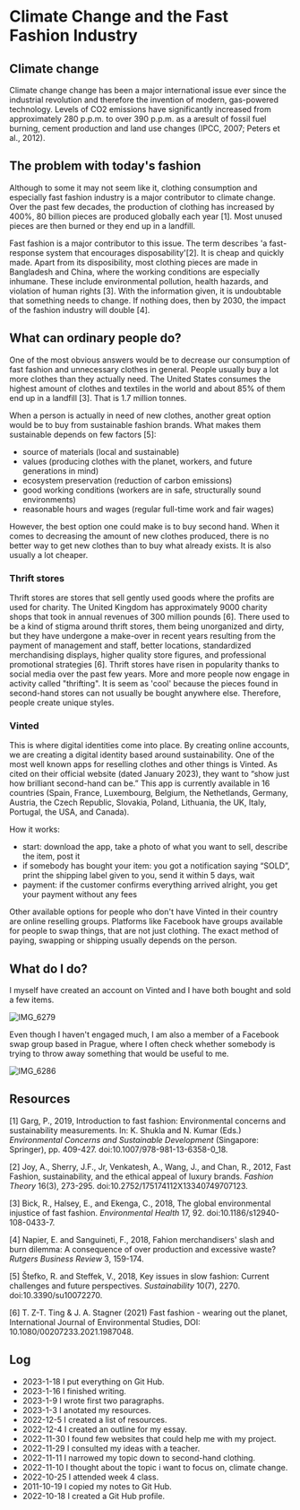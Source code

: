 # Climate Change and the Fast Fashion Industry
## Climate change

Climate change change has been a major international issue ever since the industrial revolution and therefore the invention of modern, gas-powered technology. Levels of CO2 emissions have significantly increased from approximately 280 p.p.m. to over 390 p.p.m. as a aresult of fossil fuel burning, cement production and land use changes (IPCC, 2007; Peters et al., 2012).

## The problem with today's fashion

Although to some it may not seem like it, clothing consumption and especially fast fashion industry is a major contributor to climate change. Over the past few decades, the production of clothing has increased by 400%, 80 billion pieces are produced globally each year [1]. Most unused pieces are then burned or they end up in a landfill.

Fast fashion is a major contributor to this issue. The term describes 'a fast-response system that encourages disposability'[2]. It is cheap and quickly made. Apart from its disposibility, most clothing pieces are made in Bangladesh and China, where the working conditions are especially inhumane. These include environmental pollution, health hazards, and violation of human rights [3]. 
With the information given, it is undoubtable that something needs to change. If nothing does, then by 2030, the impact of the fashion industry will double [4].

## What can ordinary people do?

One of the most obvious answers would be to decrease our consumption of fast fashion and unnecessary clothes in general. People usually buy a lot more clothes than they actually need. The United States consumes  the highest amount of clothes and textiles in the world and about 85% of them end up in a landfill [3]. That is 1.7 million tonnes.

When a person is actually in need of new clothes, another great option would be to buy from sustainable fashion brands. What makes them sustainable depends on few factors [5]:
- source of materials (local and sustainable)
- values (producing clothes with the planet, workers, and future generations in mind)
- ecosystem preservation (reduction of carbon emissions)
- good working conditions (workers are in safe, structurally sound environments)
- reasonable hours and wages (regular full-time work and fair wages)

However, the best option one could make is to buy second hand. When it comes to decreasing the amount of new clothes produced, there is no better way to get new clothes than to buy what already exists. It is also usually a lot cheaper. 

### Thrift stores

  Thrift stores are stores that sell gently used goods where the profits are used for charity. The United Kingdom has approximately 9000 charity shops that took in annual revenues of 300 million pounds [6]. There used to be a kind of stigma around thrift stores, them being unorganized and dirty, but they have undergone a make-over in recent years resulting from the payment of management and staff, better locations, standardized merchandising displays, higher quality store figures, and professional promotional strategies [6].
Thrift stores have risen in popularity thanks to social media over the past few years. More and more people now engage in activity called "thrifting". It is seem as 'cool' because the pieces found in second-hand stores can not usually be bought anywhere else. Therefore, people create unique styles.

### Vinted

This is where digital identities come into place. By creating online accounts, we are creating a digital identity based around sustainability. One of the most well known apps for reselling clothes and other things is Vinted.
As cited on their official website (dated January 2023), they want to “show just how brilliant second-hand can be.” This app is currently available in 16 countries (Spain, France, Luxembourg, Belgium, the Nethetlands, Germany, Austria, the Czech Republic, Slovakia, Poland, Lithuania, the UK, Italy, Portugal, the USA, and Canada).

How it works:
- start: download the app, take a photo of what you want to sell, describe the item, post it
- if somebody has bought your item: you got a notification saying “SOLD”, print the shipping label given to you, send it within 5 days, wait
- payment: if the customer confirms everything arrived alright, you get your payment without any fees

Other available options for people who don't have Vinted in their country are online reselling groups. Platforms like Facebook have groups available for people to swap things, that are not just clothing. The exact method of paying, swapping or shipping usually depends on the person.

## What do I do?

I myself have created an account on Vinted and I have both bought and sold a few items.

![IMG_6279](https://user-images.githubusercontent.com/116067791/213158328-0b149293-7565-4f8a-b354-80849a82f2d2.jpg)

Even though I haven't engaged much, I am also a member of a Facebook swap group based in Prague, where I often check whether somebody is trying to throw away something that would be useful to me.

![IMG_6286](https://user-images.githubusercontent.com/116067791/213159013-d6333235-b7b1-4b28-93ef-e03e789a869b.jpg)

## Resources

[1] Garg, P., 2019, Introduction to fast fashion: Environmental concerns and sustainability measurements. In: K. Shukla and N. Kumar (Eds.) _Environmental Concerns and Sustainable Development_ (Singapore: Springer), pp. 409-427. doi:10.1007/978-981-13-6358-0_18.

[2] Joy, A., Sherry, J.F., Jr, Venkatesh, A., Wang, J., and Chan, R., 2012, Fast Fashion, sustainability, and the ethical appeal of luxury brands. _Fashion Theory_ 16(3), 273-295. doi:10.2752/175174112X13340749707123.

[3] Bick, R., Halsey, E., and Ekenga, C., 2018, The global environmental injustice of fast fashion. _Environmental Health_ 17, 92. doi:10.1186/s12940-108-0433-7.

[4] Napier, E. and Sanguineti, F., 2018, Fahion merchandisers' slash and burn dilemma: A consequence of over production and excessive waste? _Rutgers Business Review_ 3, 159-174.

[5] Štefko, R. and Steffek, V., 2018, Key issues in slow fashion: Current challenges and future perspectives. _Sustainability_ 10(7), 2270. doi:10.3390/su10072270.

[6] T. Z-T. Ting & J. A. Stagner (2021) Fast fashion - wearing out the planet, International Journal of Environmental Studies, DOI: 10.1080/00207233.2021.1987048.

## Log

- 2023-1-18 I put everything on Git Hub.
- 2023-1-16 I finished writing.
- 2023-1-9 I wrote first two paragraphs.
- 2023-1-3 I anotated my resources.
- 2022-12-5 I created a list of resources.
- 2022-12-4 I created an outline for my essay.
- 2022-11-30 I found few websites that could help me with my project.
- 2022-11-29 I consulted my ideas with a teacher.
- 2022-11-11 I narrowed my topic down to second-hand clothing.
- 2022-11-10 I thought about the topic i want to focus on, climate change.
- 2022-10-25 I attended week 4 class.
- 2011-10-19 I copied my notes to Git Hub.
- 2022-10-18 I created a Git Hub profile.
